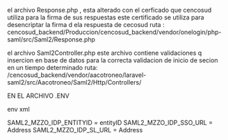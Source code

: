 el archivo Response.php , esta alterado con el cerficado que cencosud utiliza para la firma de sus respuestas
este certificado se utiliza para desencriptar la firma d ela respuesta de cecosud ruta : 
cencosud_backend/Produccion/cencosud_backend/vendor/onelogin/php-saml/src/Saml2/Response.php

el archivo Saml2Controller.php
este archivo contiene validaciones q insercion en base de datos para la correcta validacion de inicio de secion en un tiempo determinado 
ruta:
/cencosud_backend/vendor/aacotroneo/laravel-saml2/src/Aacotroneo/Saml2/Http/Controllers/

EN EL ARCHIVO .ENV

env                         xml

SAML2_MZZO_IDP_ENTITYID =  entityID
SAML2_MZZO_IDP_SSO_URL =   Address
SAML2_MZZO_IDP_SL_URL =    Address